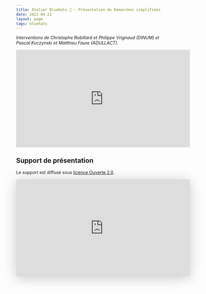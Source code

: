 ```yaml
---
title: Atelier BlueHats 🧢 - Présentation de Démarches simplifiées
date: 2022-04-22
layout: page
tags: bluehats
---
```


*Interventions de Christophe Robillard et Philippe Vrignaud (DINUM) et Pascal Kuczynski et Matthieu Faure (ADULLACT).*

<iframe title="Atelier BlueHats de présentation de Démarches simplifiées" src="https://tube.numerique.gouv.fr/videos/embed/46ba900a-9f7c-4ab8-9ea3-99ea879bad97" allowfullscreen="" sandbox="allow-same-origin allow-scripts allow-popups" width="560" height="315" frameborder="0"></iframe>

## Support de présentation

Le support est diffusé sous [licence Ouverte 2.0](https://www.etalab.gouv.fr/licence-ouverte-open-licence/).

<iframe class="speakerdeck-iframe" style="border: 0px none; background: rgba(0, 0, 0, 0.1) none repeat scroll 0% 0% padding-box; margin: 0px; padding: 0px; border-radius: 6px; box-shadow: rgba(0, 0, 0, 0.2) 0px 5px 40px; width: 560px; height: 314px;" src="https://speakerdeck.com/player/5f74059e35014bfe9a205eb331f9b52a" title="Atelier BlueHats - présentation de  Démarches simplifiées" allowfullscreen="true" mozallowfullscreen="true" webkitallowfullscreen="true" data-ratio="1.78343949044586" frameborder="0"></iframe>
